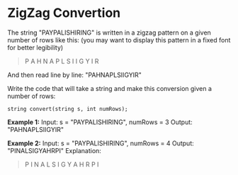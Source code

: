 # ZigZag Convertion
The string "PAYPALISHIRING" is written in a zigzag pattern on a given number of rows like this: (you may want to display this pattern in a fixed font for better legibility)

>P   A   H   N
A P L S I I G
Y   I   R

And then read line by line: "PAHNAPLSIIGYIR"

Write the code that will take a string and make this conversion given a number of rows:

`string convert(string s, int numRows);`

**Example 1:**
Input: s = "PAYPALISHIRING", numRows = 3
Output: "PAHNAPLSIIGYIR"


**Example 2:**
Input: s = "PAYPALISHIRING", numRows = 4
Output: "PINALSIGYAHRPI"
Explanation:

>P     I    N
A   L S  I G
Y A   H R
P     I

